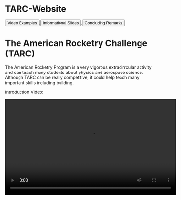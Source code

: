 # TARC-Website
<DOCTYPE html>
<a href="#videos">
  <button> Video Examples </button>
</a>
<a href="#slides">
  <button> Informational Slides </button>
</a>
<a href="#conclude">
  <button> Concluding Remarks </button>
</a>
<h1> The American Rocketry Challenge (TARC) </h1>
<p> The American Rocketry Program is a very vigorous extracirrcular activity and can teach many students about physics and aerospace science. Although TARC can be really competitive, it could help teach many important skills including building.</p>

<p> Introduction Video: </p> 
<div id = "videos"> </div>
<video width="560" height="315" src="https://www.youtube.com/embed/hud4Y0aYlKM" </video> 

<div id = "videos"> <h2> Video Examples: </h2> </div>
<p align = "left">
<video width = "800" height = "500" src = "https://user-images.githubusercontent.com/61630309/128837699-2505998c-8d7d-4d46-8da2-9ebca6423b22.mp4" frameborder = "0" allowfullscreen> </video>
<video width = "560" height = "315" src = "https://user-images.githubusercontent.com/61630309/129845788-5e55524f-c6fa-44bc-8340-a21eaa897a19.mp4" frameborder = "0" allowfullscreen> </video>
</p>

<div id = "slides"> <h1> TARC Presentation Slides </h1> </div>
<p> 1. Introduction to TARC: </p>
<a href="https://docs.google.com/presentation/d/1wtepb-s_DwCCoto3F6970rQjpYzMOI88xqiHSbGpIro/edit#slide=id.g91d4bf7515_0_0">YEA TARC Summer Camp Session 1 </a>

<p> 2. TARC Basics & Foundation: </p>
<a href="https://docs.google.com/presentation/d/14sYZzmUk07LMfEFIZs4O_IpsVPUA3O6ISAkDrhqlBdQ/edit">YEA TARC Summer Camp Session 2 </a>

<p> 3. TARC New Rules & Rocket Building Tools/Pieces </p>
<a href = "https://docs.google.com/presentation/d/1UmzGxc9CSzW1hsqrMS1FphurXYt_oppbZZwwMpD7WO4/edit#slide=id.g35f391192_00"> YEA TARC Summer Camp Session 3 </a>

<p> 4. Review & Begin Building </p>
<a href = "https://docs.google.com/presentation/d/1EAFGcjW8-oYyQiK7Y62JYRKFDwU9To_6sapx2BcQ4x0/edit#slide=id.g8cdc0c9463_0_4640"> YEA TARC Summer Camp Session 4 </a>

<p> 5. Building Layout </p>
<a href = "https://docs.google.com/presentation/d/1pfeqnfcYNPGXf6wUYQGkJ4L_swWxxUKUJOI96PVpR20/edit#slide=id.ge89fda2472_0_0"> YEA TARC Summer Camp Session 5 </a>

<p3> NOTE: Rest of the sessions were build meetings. Please review these slides as you may need to know these important parts when building! <p3>

<div id = "conclude"> <h1> Finishing Statments: </h1> </div>
<p> The American Rocketry Program is a vigorous extracurricular activity that teaches students about physics and aerospace science. Although TARC can be really competitive, it could help teach many important skills including building, engineeering, and problem solving.</p>
  
<h> Want to test yourself on your knowledge? </h>
<p> Here's a fun practice test to go upon your knowledge! It's okay to guess on some of the questions you do not know. Wishing each one of you good luck! </p>
<a href = "https://forms.gle/pCNbYzXZombVNTB26"> TARC Practice Test </a>
